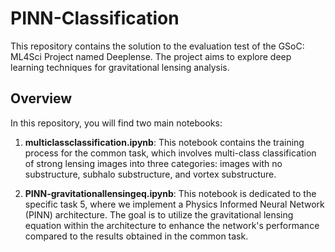 # PINN-Classification

This repository contains the solution to the evaluation test of the GSoC: ML4Sci Project named Deeplense. The project aims to explore deep learning techniques for gravitational lensing analysis.

## Overview
In this repository, you will find two main notebooks:

1. **multiclassclassification.ipynb**: This notebook contains the training process for the common task, which involves multi-class classification of strong lensing images into three categories: images with no substructure, subhalo substructure, and vortex substructure.

2. **PINN-gravitationallensingeq.ipynb**: This notebook is dedicated to the specific task 5, where we implement a Physics Informed Neural Network (PINN) architecture. The goal is to utilize the gravitational lensing equation within the architecture to enhance the network's performance compared to the results obtained in the common task.
